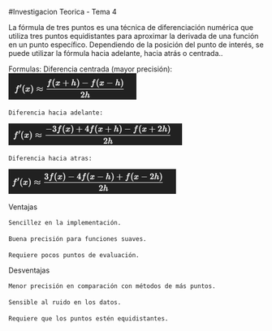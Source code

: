 #Investigacion Teorica - Tema 4

La fórmula de tres puntos es una técnica de diferenciación numérica que utiliza tres puntos equidistantes para aproximar la derivada de una función en un punto específico. Dependiendo de la posición del punto de interés, se puede utilizar la fórmula hacia adelante, hacia atrás o centrada..

Formulas:
    Diferencia centrada (mayor precisión):
        ![alt text](image.png)

    Diferencia hacia adelante:
    
![alt text](image-1.png)

    Diferencia hacia atras:
    
![alt text](image-2.png)





Ventajas

    Sencillez en la implementación.

    Buena precisión para funciones suaves.

    Requiere pocos puntos de evaluación.

Desventajas

    Menor precisión en comparación con métodos de más puntos.

    Sensible al ruido en los datos.

    Requiere que los puntos estén equidistantes.